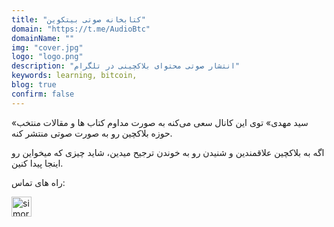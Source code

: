 ```yaml
---
title: "کتابخانه صوتی بیتکوین"
domain: "https://t.me/AudioBtc"
domainName: ""
img: "cover.jpg"
logo: "logo.png"
description: "انتشار صوتی محتوای بلاکچینی در تلگرام"
keywords: learning, bitcoin,
blog: true
confirm: false
---
```


«سید مهدی» توی این کانال سعی می‌کنه به صورت مداوم کتاب ها و مقالات منتخب حوزه بلاکچین رو به صورت صوتی منتشر کنه.

اگه به بلاکچین علاقمندین و شنیدن رو به خوندن ترجیح میدین، شاید چیزی که میخواین رو اینجا پیدا کنین.

<section id="project-contact-sectiton">
<p id="project-contacts-title">
راه های تماس:
</p>
<p id="project-socialnetworks">
    <a target="_blank"  href="https://t.me/AudioBtc">
    <img loading="lazy" alt="simorgh telegram icon" width="32" height="32" class="project-socialnetwork-icon" src="https://icons.iconarchive.com/icons/papirus-team/papirus-apps/32/telegram-icon.png"/>
    </a>
</p>
</sectiton>
